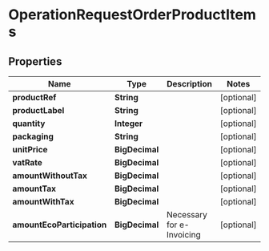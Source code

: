 

# OperationRequestOrderProductItems

## Properties

Name | Type | Description | Notes
------------ | ------------- | ------------- | -------------
**productRef** | **String** |  |  [optional]
**productLabel** | **String** |  |  [optional]
**quantity** | **Integer** |  |  [optional]
**packaging** | **String** |  |  [optional]
**unitPrice** | **BigDecimal** |  |  [optional]
**vatRate** | **BigDecimal** |  |  [optional]
**amountWithoutTax** | **BigDecimal** |  |  [optional]
**amountTax** | **BigDecimal** |  |  [optional]
**amountWithTax** | **BigDecimal** |  |  [optional]
**amountEcoParticipation** | **BigDecimal** | Necessary for e-Invoicing |  [optional]



